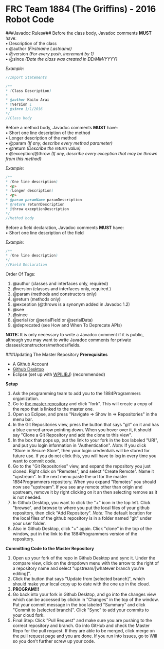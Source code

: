 # FRC Team 1884 (The Griffins) - 2016 Robot Code
###Javadoc Rules###
Before the class body, Javadoc comments **MUST** have:  
• Description of the class  
• @author _(Firstname Lastname)_  
• @version _(For every push, increment by 1)_  
• @since _(Date the class was created in DD/MM/YYYY)_  

*Example:*
```java
//Import Statements

/**
* (Class Description)
*
* @author Kaito Arai
* @Version 1
* @since 1/1/2016
*/
//Class body
```
Before a method body, Javadoc comments **MUST** have:  
• Short one line description of the method  
• Longer description of the method  
• @param _(If any, describe every method parameter)_  
• @return _(Describe the return value)_  
• @exception/@throw _(If any, describe every exception that may be thrown from this method)_

*Example:*
```java
/**
* (One line description)
* <p>
* (Longer description)
* <p>
* @param paramName paramDescription
* @return returnDescription
* @throw exceptionDescription
*/
//Method body
```
Before a field declaration, Javadoc comments **MUST** have:  
• Short one line description of the field  

*Example:*
```java
/**
* (One line description)
*/
//Field Declaration
```

Order Of Tags:  
1. @author (classes and interfaces only, required)  
2. @version (classes and interfaces only, required.)  
3. @param (methods and constructors only)  
4. @return (methods only)  
5. @exception (@throws is a synonym added in Javadoc 1.2)  
6. @see  
7. @since  
8. @serial (or @serialField or @serialData)  
9. @deprecated (see How and When To Deprecate APIs)  

**NOTE:** It is only necessary to write a Javadoc comment if it is public, although you may want to write Javadoc comments for private classes/constructors/methods/fields.

###Updating The Master Repository
**Prerequisites**
* A Github Account
* [Github Desktop](http://desktop.github.com)
* Eclipse (set up with [WPILIBJ](https://wpilib.screenstepslive.com/s/4485/m/13809/l/145002-installing-eclipse-c-java)) (recommended)  
  
**Setup**  
1. Ask the programming team to add you to the 1884Programmers organization.  
2. Go to [the master repository](https://github.com/1884Programmers/FRC1884-2016/tree/test_code) and click "fork". This will create a copy of the repo that is linked to the master one.  
3. Open up Eclipse, and press "Navigate => Show In => Repositories" in the menu bar.  
4. In the Git Repositories view, press the button that says "git" on it and has a blue curved arrow pointing down. When you hover over it, it should say "Clone a Git Repository and add the clone to this view".  
5. In the box that pops up, put the link to your fork in the box labeled "URI", and put you login information in "Authentication". *Note:* If you click "Store in Secure Store", then your login credentials will be stored for future use. If you do not click this, you will have to log in every time you want to commit code.  
6. Go to the "Git Repositories" view, and expand the repository you just cloned. Right click on "Remotes", and select "Create Remote". Name it "upstream". In the next menu paste the url for the master 1884Programmers repository. When you expand "Remotes" you should now see "upstream". If you see any remote other than origin and upstream, remove it by right clicking on it an then selecting remove as it is not needed.  
7. In Github Desktop, you want to click the "+" icon in the top left. Click "browse", and browse to where you put the local files of your github repository, then click "Add Repository". *Note:* The default location for the local files of the github repository is in a folder named "git" under your user folder.  
8. Also in Github Desktop, click "+" again. Click "clone" in the top of the window, put in the link to the 1884Programmers version of the repository.  

**Committing Code to the Master Repository**  
1. Open up your fork of the repo in Github Desktop and sync it. Under the compare view, click on the dropdown menu with the arrow to the right of a repository name and select "upstream/[whatever branch you're editing]".  
2. Click the button that says "Update from [selected branch]", which should make your local copy up to date with the one up in the cloud.  
3. **PROGRAM!!!**  
4. Go back into your fork in Github Desktop, and go into the changes view which can be accessed by clickin in "Changes" in the top of the window. Put your commit message in the box labeled "Summary" and click "Commit to [selected branch]". Click "Sync" to add your commits to your cloud fork.  
5. Final Step: Click "Pull Request" and make sure you are pushing to the correct repository and branch. Go into GitHub and check the Master Repo for the pull request. If they are able to be merged, click merge on the pull request page and you are done. If you run into issues, go to Will so you don't further screw up your code.
